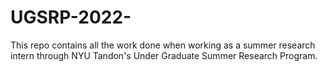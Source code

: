 # UGSRP-2022-
This repo contains all the work done when working as a summer research intern through NYU Tandon's Under Graduate Summer Research Program.
